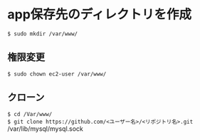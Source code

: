 # app保存先のディレクトリを作成
``` $ sudo mkdir /var/www/ ```  
## 権限変更  
``` $ sudo chown ec2-user /var/www/ ```  
## クローン  
``` $ cd /Var/www/ ```  
``` $ git clone https://github.com/<ユーザー名>/<リポジトリ名>.git ```  
/var/lib/mysql/mysql.sock